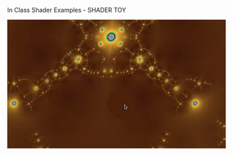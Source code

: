 In Class Shader Examples - SHADER TOY

![alt tag](https://github.com/AnnaKolla/Images/blob/master/fractals.png)
